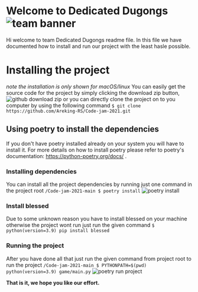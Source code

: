 # Welcome to Dedicated Dugongs![team banner](https://drive.google.com/file/d/1ErkoRrYxaTR9GljiV7CwpS4SoDYG9TiV/view?usp=sharing)

Hi welcome to team Dedicated Dugongs readme file. In this file we have documented how to install and run our project with the least hasle possible.


# Installing the project
*note the installation is only shown for macOS/linux*
You can easily get the source code for the project by simply clicking the download zip button,![github download zip](https://drive.google.com/file/d/1RjD5Rkwu8O4DuS6BJoCCc9KzgCwyQhNj/view?usp=sharinghttps://drive.google.com/file/d/1RjD5Rkwu8O4DuS6BJoCCc9KzgCwyQhNj/view?usp=sharing)
or you can directly clone the project on to you computer by using the following command
`$ git clone https://github.com/Areking-RS/Code-jam-2021.git`
## Using poetry to install the dependencies 

If you don't have poetry installed already on your system you will have to install it. For more details on how to install poetry please refer to poetry's documentation: https://python-poetry.org/docs/ .

### Installing dependencies

You can install all the project dependencies by running just one command in the project root
`/Code-jam-2021-main $ poetry install`
![poetry install](https://drive.google.com/file/d/1LQ-Dd7Xv3fs8lLpUI0ChYYUQH5IBeakh/view?usp=sharing)

### Install blessed 

Due to some unknown reason you have to install blessed on your machine otherwise the project wont run
just run the given command
`$ python(version=3.9) pip install blessed` 

### Running the project

After you have done all that just run the given command from project root to run the project
`/Code-jam-2021-main $ PYTHONPATH=$(pwd) python(version=3.9) game/main.py`
![poetry run project ](https://drive.google.com/file/d/1B1wuGrusodGPEtTKusWW8sMs_UfD1snb/view?usp=sharing)



**That is it, we hope you like our effort.**
